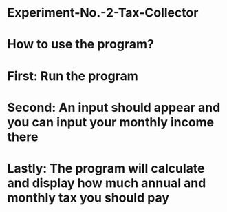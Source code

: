 # Experiment-No.-2-Tax-Collector
# How to use the program?
# First: Run the program
# Second: An input should appear and you can input your monthly income there
# Lastly: The program will calculate and display how much annual and monthly tax you should pay
